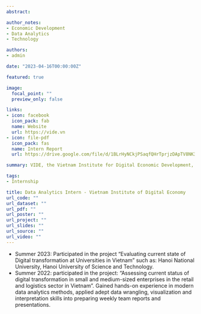 ```yaml
---
abstract: 

author_notes:
- Economic Development
- Data Analytics
- Technology

authors:
- admin

date: "2023-04-16T00:00:00Z"

featured: true

image:
  focal_point: ""
  preview_only: false

links:
- icon: facebook
  icon_pack: fab
  name: Website
  url: https://vide.vn
- icon: file-pdf
  icon_pack: fas
  name: Intern Report
  url: https://drive.google.com/file/d/1BLrHyNCkjPSaqfQHrTprjzDApTV8NK3R/view?usp=sharing

summary: VIDE, the Vietnam Institute for Digital Economic Development, is dedicated to fulfilling the digital transformation needs of industries, local communities, and businesses.

tags: 
- Internship

title: Data Analytics Intern - Vietnam Institute of Digital Economy
url_code: ""
url_dataset: ""
url_pdf: ""
url_poster: ""
url_project: ""
url_slides: ""
url_source: ""
url_video: ""
---
```

* Summer 2023: Participated in the project “Evaluating current state of Digital transformation at Universities in Vietnam” such as: Hanoi National University, Hanoi University of Science and Technology. 
* Summer 2022: participated in the project: “Assessing current status of digital transformation in small and medium-sized enterprises in the retail and logistics sector in Vietnam”.
Gained hands-on experience in modern data analytics methods, applied adept data wrangling, visualization and interpretation skills into preparing weekly team reports and presentations.
